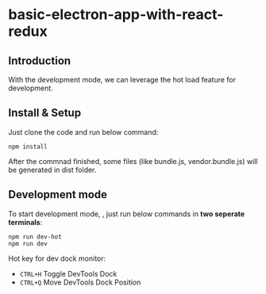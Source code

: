 # basic-electron-app-with-react-redux

## Introduction



With the development mode, we can leverage the hot load feature for development.



## Install & Setup

Just clone the code and run below command:

	npm install


After the commnad finished, some files (like bundle.js, vendor.bundle.js) will be generated in dist folder.

## Development mode

To start development mode, , just run below commands in **two seperate terminals**:

	npm run dev-hot
	npm run dev


Hot key for dev dock monitor:

- `CTRL+H` Toggle DevTools Dock
- `CTRL+Q` Move DevTools Dock Position

